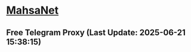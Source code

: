 
# [MahsaNet](https://t.me/mahsa_net)
## Free Telegram Proxy (Last Update: 2025-06-21 15:38:15)

    